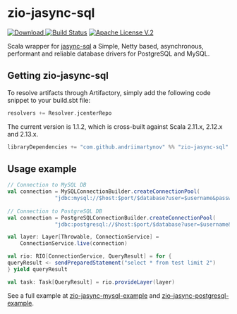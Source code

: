 zio-jasync-sql
=========
[ ![Download](https://api.bintray.com/packages/andriimartynov/maven/zio-jasync-sql/images/download.svg) ](https://bintray.com/andriimartynov/maven/zio-jasync-sql/_latestVersion)
[![Build Status](https://travis-ci.org/andriimartynov/zio-jasync-sql.svg)](https://travis-ci.org/andriimartynov/zio-jasync-sql)
[![Apache License V.2](https://img.shields.io/badge/license-Apache%20V.2-blue.svg)](https://github.com/andriimartynov/scalatest-zio/blob/master/LICENSE)


Scala wrapper for [jasync-sql](https://github.com/jasync-sql/jasync-sql) a Simple, Netty based, asynchronous, performant and reliable database drivers for PostgreSQL and MySQL.

## Getting zio-jasync-sql

To resolve artifacts through Artifactory, simply add the following code snippet to your build.sbt file:

```scala
resolvers += Resolver.jcenterRepo
```

The current version is 1.1.2, which is cross-built against Scala 2.11.x, 2.12.x and 2.13.x.

```scala
libraryDependencies += "com.github.andriimartynov" %% "zio-jasync-sql" % "1.1.2"
```

## Usage example
```scala
// Connection to MySQL DB
val connection = MySQLConnectionBuilder.createConnectionPool(
               "jdbc:mysql://$host:$port/$database?user=$username&password=$password");
     
// Connection to PostgreSQL DB    
val connection = PostgreSQLConnectionBuilder.createConnectionPool(
               "jdbc:postgresql://$host:$port/$database?user=$username&password=$password");

val layer: Layer[Throwable, ConnectionService] =
    ConnectionService.live(connection)

val rio: RIO[ConnectionService, QueryResult] = for {
queryResult <- sendPreparedStatement("select * from test limit 2")
} yield queryResult

val task: Task[QueryResult] = rio.provideLayer(layer)
```
See a full example at [zio-jasync-mysql-example](https://github.com/andriimartynov/zio-jasync-example/tree/master/zio-jasync-mysql-example) and [zio-jasync-postgresql-example](https://github.com/andriimartynov/zio-jasync-example/tree/master/zio-jasync-postgresql-example).
